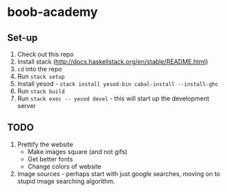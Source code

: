 # boob-academy

## Set-up

1. Check out this repo
2. Install stack (http://docs.haskellstack.org/en/stable/README.html)
3. `cd` into the repo
4. Run `stack setup`
5. Install yesod - `stack install yesod-bin cabal-install --install-ghc`
6. Run `stack build`
7. Run `stack exec -- yesod devel` - this will start up the development server


## TODO

1. Prettify the website
    - Make images square (and not gifs)
    - Get better fonts
    - Change colors of website
2. Image sources - perhaps start with just google searches, moving on to stupid image searching algorithm.
